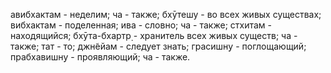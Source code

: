 авибхактам - неделим; ча - также; бхӯтешу - во всех живых существах; вибхактам - поделенная; ива - словно; ча - также; стхитам - находящийся; бхӯта-бхартр̣ - хранитель всех живых существ; ча - также; тат - то; джн̃ейам - следует знать; грасишн̣у - поглощающий; прабхавишн̣у - проявляющий; ча - также.